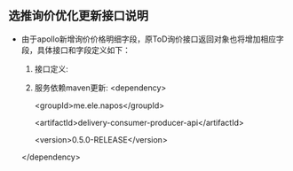 ## 选推询价优化更新接口说明

* 由于apollo新增询价价格明细字段，原ToD询价接口返回对象也将增加相应字段，具体接口和字段定义如下：

  1. 接口定义:


  2. 服务依赖maven更新:
    &lt;dependency&gt;

     &lt;groupId&gt;me.ele.napos&lt;\/groupId&gt;

     &lt;artifactId&gt;delivery-consumer-producer-api&lt;\/artifactId&gt;

     &lt;version&gt;0.5.0-RELEASE&lt;\/version&gt;

    &lt;\/dependency&gt;



